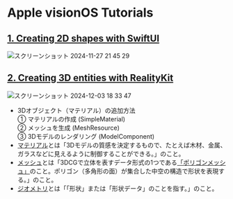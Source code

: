 # Apple visionOS Tutorials
## [1. Creating 2D shapes with SwiftUI](https://developer.apple.com/documentation/visionos/creating-2d-shapes-in-visionos-with-swiftui)
![スクリーンショット 2024-11-27 21 45 29](https://github.com/user-attachments/assets/1c8f492f-d204-469f-b168-5b8c01d0946e)

## [2. Creating 3D entities with RealityKit](https://developer.apple.com/documentation/visionos/creating-3d-shapes-in-visionos-with-realitykit)
![スクリーンショット 2024-12-03 18 33 47](https://github.com/user-attachments/assets/3cea144f-5ce8-4925-b7ee-4ffcf6d3dc7a)

- 3Dオブジェクト（マテリアル）の追加方法   
  ① マテリアルの作成 (SimpleMaterial)  
  ② メッシュを生成 (MeshResource)  
  ③ 3Dモデルのレンダリング (ModelComponent)
- [マテリアル](https://cgworld.jp/terms/%E3%83%9E%E3%83%86%E3%83%AA%E3%82%A2%E3%83%AB%EF%BC%8FMaterial.html#:~:text=%E3%83%9E%E3%83%86%E3%83%AA%E3%82%A2%E3%83%AB%EF%BC%88material%EF%BC%89%20%E3%81%AF%E3%80%813D,%E3%81%AE%E8%A1%A8%E7%8F%BE%E3%81%8C%E5%AE%9F%E7%8F%BE%E3%81%A7%E3%81%8D%E3%82%8B%E3%80%82)とは「3Dモデルの質感を決定するもので、たとえば木材、金属、ガラスなどに見えるように制御することができる。」のこと。
- [メッシュ](https://forest.watch.impress.co.jp/docs/serial/blenderwthing/1423222.html#:~:text=%E5%85%A8%E3%82%B8%E3%82%AA%E3%83%A1%E3%83%88%E3%83%AA-,%E3%83%A1%E3%83%83%E3%82%B7%E3%83%A5,-3DCG%E3%81%A7%E7%AB%8B%E4%BD%93)とは「3DCGで立体を表すデータ形式の1つである[「ポリゴンメッシュ」](https://ja.wikipedia.org/wiki/%E3%83%9D%E3%83%AA%E3%82%B4%E3%83%B3%E3%83%A1%E3%83%83%E3%82%B7%E3%83%A5)のこと。ポリゴン（多角形の面）が集合した中空の構造で形状を表現する。」のこと。
- [ジオメトリ](https://forest.watch.impress.co.jp/docs/serial/blenderwthing/1423222.html#:~:text=Web%E3%80%8D%E3%82%92%E6%A4%9C%E8%A8%BC%EF%BC%81-,%E3%82%B8%E3%82%AA%E3%83%A1%E3%83%88%E3%83%AA,-%E3%80%8C%E5%BD%A2%E7%8A%B6%E3%80%8D%E3%81%BE%E3%81%9F%E3%81%AF%E3%80%8C%E5%BD%A2%E7%8A%B6)とは「「形状」または「形状データ」のことを指す。」のこと。
  
